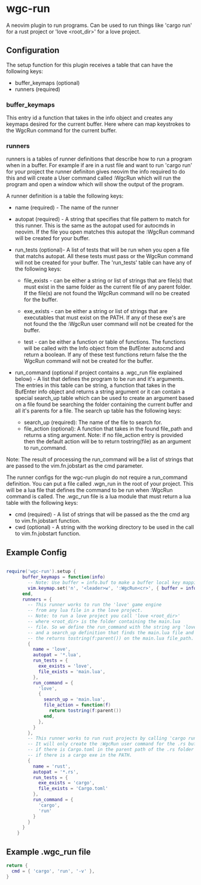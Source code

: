 # wgc-run

A neovim plugin to run programs. Can be used to run things like 
'cargo run' for a rust project or 'love <root_dir>' for a love project.

## Configuration
The setup function for this plugin receives a table that can have the
following keys:
* buffer_keymaps (optional)
* runners (required)

### buffer_keymaps
This entry id a function that takes in the info object and creates 
any keymaps desired for the current buffer. Here where can map keystrokes
to the WgcRun command for the current buffer.

### runners
runners is a tables of runner definitions that describe how to run 
a program when in a buffer. For example if are in a rust file and
want to run 'cargo run' for your project the runner definiton gives
neovim the info required to do this and will create a User command called
:WgcRun which will run the program and open a window which will show the
output of the program.

A runner definition is a table the following keys:
* name (required) - The name of the runner
* autopat (required) - A string that specifies that file pattern to match
for this runner. This is the same as the autopat used for autocmds in neovim.
If the file you open matches this autopat the :WgcRun command will be created
for your buffer.
* run_tests (optional)- A list of tests that will be run when
you open a file that matchs autopat. All these tests must pass or the WgcRun
command will not be created for your buffer. The 'run_tests' table can have
any of the following keys:
    * file_exists - can be either a string or list of strings that are file(s) 
    that must exist in the same folder as the current file of any parent folder.
    If the file(s) are not found the WgcRun command will no be created for the buffer.

    * exe_exists - can be either a string or list of strings that are executables
    that must exist on the PATH. If any of these exe's are not found the the :WgcRun
    user command will not be created for the buffer.

    * test - can be either a function or table of functions. The functions will be 
    called with the Info object from the BufEnter autocmd and return a boolean. If
    any of these test functions return false the the WgcRun command will not be
    created for the buffer.

* run_command (optional if project contains a .wgc_run file explained below) - A list
that defines the program to be run and it's arguments. The entries in this table
can be string,  a function that takes in the BufEnter info object and returns a string
argument or it can contain a special search_up table which can be used to create an
argument based on a file found be searching the folder containing the current buffer
and all it's parents for a file. The search up table has the following keys:
    * search_up (required): The name of the file to search for.
    * file_action (optional): A function that takes in the found file_path and returns
    a sting argument. Note: if no file_action entry is provided then the default
    action will be to return tostring(file) as an argument to run_command.

Note: The result of processing the run_command will be a list of strings that are 
passed to the vim.fn.jobstart as the cmd parameter.

The runner configs for the wgc-run plugin do not require a run_command definition.
You can put a file called .wgn_run in the root of your project. This will be a lua
file that defines the command to be run when :WgcRun command is called. The .wgc_run
file is a lua module that must return a lua table with the following keys:
* cmd (required) - A list of strings that will be passed as the the cmd arg to vim.fn.jobstart 
function.
* cwd (optional) - A string with the working directory to be used in the call to 
vim.fn.jobstart function.


## Example Config

```lua

require('wgc-run').setup {
      buffer_keymaps = function(info)
        -- Note: Use buffer = info.buf to make a buffer local key mapping
        vim.keymap.set('n', '<leader>w', ':WgcRun<cr>', { buffer = info.buf, silent = true })
      end,
      runners = {
        -- This runner works to run the 'love' game engine 
        -- from any lua file in a the love project.
        -- Note: to run a love project you call 'love <root_dir>'
        -- where <root_dir> is the folder containing the main.lua 
        -- file. So we define the run_command with the string arg 'love'
        -- and a search_up definition that finds the main.lua file and
        -- the returns tostring(f:parent()) on the main.lua file_path.
        {
          name = 'love',
          autopat = '*.lua',
          run_tests = {
            exe_exists = 'love',
            file_exists = 'main.lua',
          },
          run_command = {
            'love',
            {
              search_up = 'main.lua',
              file_action = function(f)
                return tostring(f:parent())
              end,
            },
          }
        },
        -- This runner works to run rust projects by calling 'cargo run'.
        -- It will only create the :WgcRun user command for the .rs buffer
        -- if there is Cargo.toml in the parent path of the .rs folder and
        -- if there is a cargo exe in the PATH.
        {
          name = 'rust',
          autopat = '*.rs',
          run_tests = {
            exe_exists = 'cargo',
            file_exists = 'Cargo.toml'
          },
          run_command = {
            'cargo',
            'run'
          }
        }
      }
    }
```


## Example .wgc_run file

```lua
return {
  cmd = { 'cargo', 'run', '-v' },
}
```
